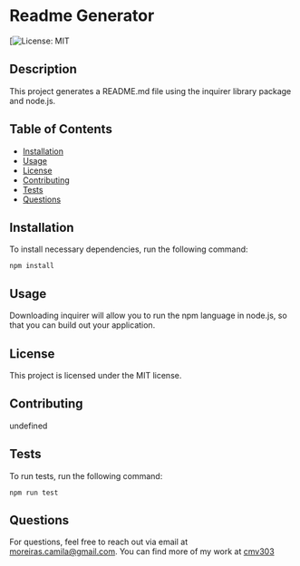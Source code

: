 # Readme Generator
[![License: MIT](https://img.shields.io/badge/License-MIT-blue.svg)

## Description

This project generates a README.md file using the inquirer library package and node.js.

## Table of Contents

* [Installation](#installation)
* [Usage](#usage)
* [License](#license)
* [Contributing](#contributing)
* [Tests](#tests)
* [Questions](#questions)

## Installation

To install necessary dependencies, run the following command:

```
npm install
```


## Usage

Downloading inquirer will allow you to run the npm language in node.js, so that you can build out your application.

## License
    
This project is licensed under the MIT license.

## Contributing

undefined

## Tests

To run tests, run the following command:

```
npm run test
```

## Questions

For questions, feel free to reach out via email at moreiras.camila@gmail.com. You can find more of my work at [cmv303](https://github.com/cmv303/)
